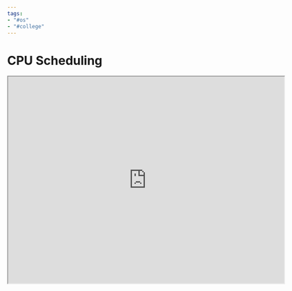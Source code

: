 ```yaml
---
tags:
- "#os"
- "#college"
---
```


# CPU Scheduling
<iframe src="https://drive.google.com/file/d/1v0xSR8V3qi0Cn-J8zbZ_Exl9QolDesWa/preview" width="640" height="480" allow="autoplay"></iframe>
